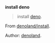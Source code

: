 **install deno**

> install [deno](https://github.com/denoland/deno).

From [denoland/install](https://github.com/denoland/deno_install). 

Author:  [denoland](https://github.com/denoland/).
 
